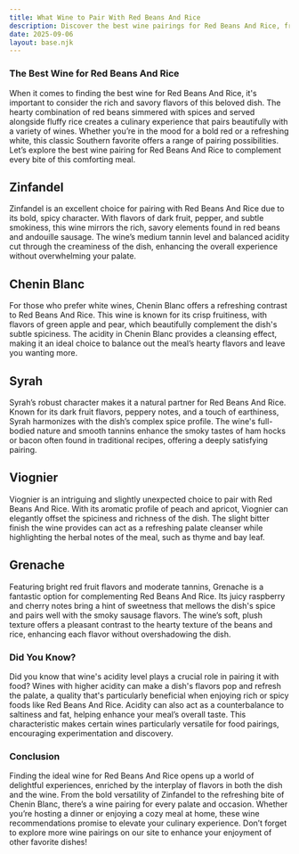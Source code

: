 ```yaml
---
title: What Wine to Pair With Red Beans And Rice
description: Discover the best wine pairings for Red Beans And Rice, from bold reds to crisp whites.
date: 2025-09-06
layout: base.njk
---
```


### The Best Wine for Red Beans And Rice

When it comes to finding the best wine for Red Beans And Rice, it's important to consider the rich and savory flavors of this beloved dish. The hearty combination of red beans simmered with spices and served alongside fluffy rice creates a culinary experience that pairs beautifully with a variety of wines. Whether you’re in the mood for a bold red or a refreshing white, this classic Southern favorite offers a range of pairing possibilities. Let’s explore the best wine pairing for Red Beans And Rice to complement every bite of this comforting meal.

## Zinfandel

Zinfandel is an excellent choice for pairing with Red Beans And Rice due to its bold, spicy character. With flavors of dark fruit, pepper, and subtle smokiness, this wine mirrors the rich, savory elements found in red beans and andouille sausage. The wine’s medium tannin level and balanced acidity cut through the creaminess of the dish, enhancing the overall experience without overwhelming your palate.

## Chenin Blanc

For those who prefer white wines, Chenin Blanc offers a refreshing contrast to Red Beans And Rice. This wine is known for its crisp fruitiness, with flavors of green apple and pear, which beautifully complement the dish's subtle spiciness. The acidity in Chenin Blanc provides a cleansing effect, making it an ideal choice to balance out the meal’s hearty flavors and leave you wanting more.

## Syrah

Syrah’s robust character makes it a natural partner for Red Beans And Rice. Known for its dark fruit flavors, peppery notes, and a touch of earthiness, Syrah harmonizes with the dish’s complex spice profile. The wine's full-bodied nature and smooth tannins enhance the smoky tastes of ham hocks or bacon often found in traditional recipes, offering a deeply satisfying pairing.

## Viognier

Viognier is an intriguing and slightly unexpected choice to pair with Red Beans And Rice. With its aromatic profile of peach and apricot, Viognier can elegantly offset the spiciness and richness of the dish. The slight bitter finish the wine provides can act as a refreshing palate cleanser while highlighting the herbal notes of the meal, such as thyme and bay leaf.

## Grenache

Featuring bright red fruit flavors and moderate tannins, Grenache is a fantastic option for complementing Red Beans And Rice. Its juicy raspberry and cherry notes bring a hint of sweetness that mellows the dish's spice and pairs well with the smoky sausage flavors. The wine’s soft, plush texture offers a pleasant contrast to the hearty texture of the beans and rice, enhancing each flavor without overshadowing the dish.

### Did You Know?

Did you know that wine's acidity level plays a crucial role in pairing it with food? Wines with higher acidity can make a dish's flavors pop and refresh the palate, a quality that's particularly beneficial when enjoying rich or spicy foods like Red Beans And Rice. Acidity can also act as a counterbalance to saltiness and fat, helping enhance your meal’s overall taste. This characteristic makes certain wines particularly versatile for food pairings, encouraging experimentation and discovery.

### Conclusion

Finding the ideal wine for Red Beans And Rice opens up a world of delightful experiences, enriched by the interplay of flavors in both the dish and the wine. From the bold versatility of Zinfandel to the refreshing bite of Chenin Blanc, there’s a wine pairing for every palate and occasion. Whether you’re hosting a dinner or enjoying a cozy meal at home, these wine recommendations promise to elevate your culinary experience. Don’t forget to explore more wine pairings on our site to enhance your enjoyment of other favorite dishes!